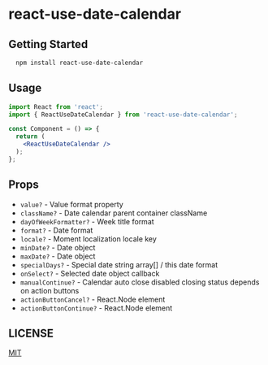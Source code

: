 # react-use-date-calendar

## Getting Started

```bash
  npm install react-use-date-calendar
```

## Usage

```jsx
import React from 'react';
import { ReactUseDateCalendar } from 'react-use-date-calendar';

const Component = () => {
  return (
    <ReactUseDateCalendar />
  );
};
```

## Props
- `value?` - Value format property
- `className?` - Date calendar parent container className
- `dayOfWeekFormatter?` - Week title format
- `format?` - Date format
- `locale?` - Moment localization locale key
- `minDate?` - Date object
- `maxDate?` - Date object 
- `specialDays?` - Special date string array[] / this date format
- `onSelect?` - Selected date object callback
- `manualContinue?` - Calendar auto close disabled closing status depends on action buttons
- `actionButtonCancel?` - React.Node element
- `actionButtonContinue?` - React.Node element

## LICENSE

[MIT](LICENSE)